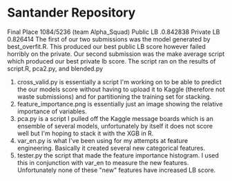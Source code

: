 ﻿# Santander Repository 
Final Place 1084/5236 (team Alpha_Squad) 
Public LB .0.842838 
Private LB 0.826414
The first of our two submissions was the model generated by best_overfit.R. This produced our best public LB score however failed horribly on the private. Our second submission was the make average script which produced our best private lb score. The script ran on the results of script.R, pca2.py, and blended.py 

1. cross_valid.py is essentially a script I'm working on to be able to predict the our models score without having to upload it to Kaggle (therefore not waste submissions) and for partitioning the training set for stacking. 
2. feature_importance.png is essentially just an image showing the relative importance of variables. 
3. pca.py is a script I pulled off the Kaggle message boards which is an ensemble of several models, unfortunately by itself it does not score well but I'm hoping to stack it with the XGB in R. 
4. var_en.py is what I've been using for my attempts at feature engineering. Basically it created several new categorical features.
5. tester.py the script that made the feature importance histogram. I used this in conjunction with var_en to measure the new features. Unfortunately none of these "new" features have increased LB score. 

 
